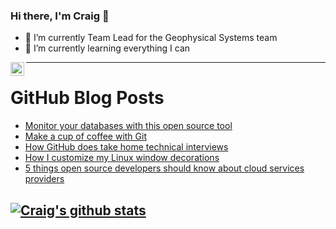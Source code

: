 ### Hi there, I'm Craig 👋

<!--
**CraigTeelFugro/CraigTeelFugro** is a ✨ _special_ ✨ repository because its `README.md` (this file) appears on your GitHub profile.

Here are some ideas to get you started:
-->

- 🔭 I’m currently Team Lead for the Geophysical Systems team
- 🌱 I’m currently learning everything I can

[<img align="left" alt="Craig Teel | LinkedIn" width="22px" src="https://cdn.jsdelivr.net/npm/simple-icons@v3/icons/linkedin.svg" />][linkedin]

---

# GitHub Blog Posts

<!-- BLOG-POST-LIST:START -->
- [Monitor your databases with this open source tool](https://opensource.com/article/22/4/percona-monitoring-management)
- [Make a cup of coffee with Git](https://opensource.com/article/22/4/brew-coffee-git-command)
- [How GitHub does take home technical interviews](https://github.blog/2022-03-31-how-github-does-take-home-technical-interviews/)
- [How I customize my Linux window decorations](https://opensource.com/article/22/3/customize-linux-window-decorations)
- [5 things open source developers should know about cloud services providers](https://opensource.com/article/22/3/cloud-services-providers)
<!-- BLOG-POST-LIST:END -->

## [![Craig's github stats](https://github-readme-stats.vercel.app/api?username=craigteelfugro)](https://github.com/anuraghazra/github-readme-stats)


[linkedin]: https://linkedin.com/in/craig-teel-b8786771
